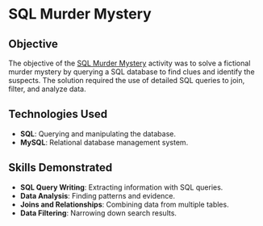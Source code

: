 # SQL Murder Mystery

## Objective
The objective of the [SQL Murder Mystery](https://mystery.knightlab.com) activity was to solve a fictional murder mystery by querying a SQL database to find clues and identify the suspects. The solution required the use of detailed SQL queries to join, filter, and analyze data.

## Technologies Used
- **SQL**: Querying and manipulating the database.
- **MySQL**: Relational database management system.

## Skills Demonstrated
- **SQL Query Writing**: Extracting information with SQL queries.
- **Data Analysis**: Finding patterns and evidence.
- **Joins and Relationships**: Combining data from multiple tables.
- **Data Filtering**: Narrowing down search results.